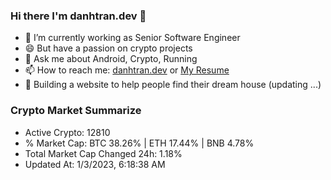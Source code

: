 ### Hi there I'm danhtran.dev 👋

- 🔭 I’m currently working as Senior Software Engineer
- 😄 But have a passion on crypto projects
- 💬 Ask me about Android, Crypto, Running 
- 📫 How to reach me: <a href="https://danhtran.dev" target="_blank">danhtran.dev</a> or <a href="Dan-Resume.pdf" target="_blank">My Resume</a>
- 🌱 Building a website to help people find their dream house (updating ...)

### Crypto Market Summarize
- Active Crypto: 12810
- % Market Cap: BTC 38.26% | ETH 17.44% | BNB 4.78%
- Total Market Cap Changed 24h: 1.18%
- Updated At: 1/3/2023, 6:18:38 AM
